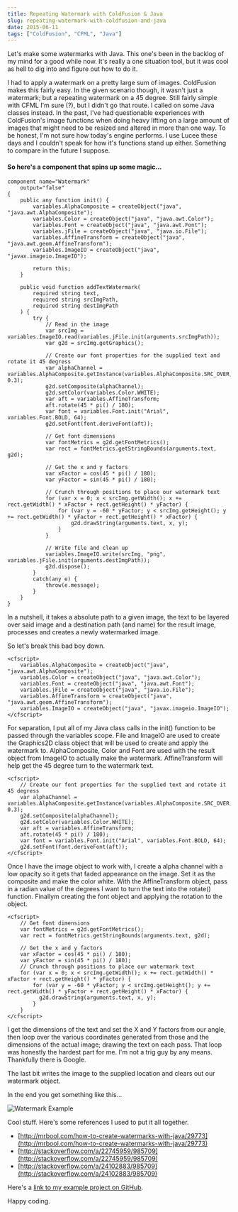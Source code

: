 ```yaml
---
title: Repeating Watermark with ColdFusion & Java
slug: repeating-watermark-with-coldfusion-and-java
date: 2015-06-11
tags: ["ColdFusion", "CFML", "Java"]
---
```


Let's make some watermarks with Java. This one's been in the backlog of my mind for a good while now. It's really a one situation tool, but it was cool as hell to dig into and figure out how to do it.

I had to apply a watermark on a pretty large sum of images. ColdFusion makes this fairly easy. In the given scenario though, it wasn't just a watermark; but a repeating watermark on a 45 degree. Still fairly simple with CFML I'm sure (?), but I didn't go that route. I called on some Java classes instead. In the past, I've had questionable experiences with ColdFusion's image functions when doing heavy lifting on a large amount of images that might need to be resized and altered in more than one way. To be honest, I'm not sure how today's engine performs. I use Lucee these days and I couldn't speak for how it's functions stand up either. Something to compare in the future I suppose.

#### So here's a component that spins up some magic...

```
component name="Watermark"
	output="false"
{
	public any function init() {
		variables.AlphaComposite = createObject("java", "java.awt.AlphaComposite");
		variables.Color = createObject("java", "java.awt.Color");
		variables.Font = createObject("java", "java.awt.Font");
		variables.jFile = createObject("java", "java.io.File");
		variables.AffineTransform = createObject("java", "java.awt.geom.AffineTransform");
		variables.ImageIO = createObject("java", "javax.imageio.ImageIO");

		return this;
	}

	public void function addTextWatermark(
		required string text,
		required string srcImgPath,
		required string destImgPath
	) {
		try {
			// Read in the image
			var srcImg = variables.ImageIO.read(variables.jFile.init(arguments.srcImgPath));
			var g2d = srcImg.getGraphics();
			
			// Create our font properties for the supplied text and rotate it 45 degress
			var alphaChannel = variables.AlphaComposite.getInstance(variables.AlphaComposite.SRC_OVER, 0.3);
			g2d.setComposite(alphaChannel);
			g2d.setColor(variables.Color.WHITE);
			var aft = variables.AffineTransform;
			aft.rotate(45 * pi() / 180);
			var font = variables.Font.init("Arial", variables.Font.BOLD, 64);
			g2d.setFont(font.deriveFont(aft));
			
			// Get font dimensions
			var fontMetrics = g2d.getFontMetrics();
			var rect = fontMetrics.getStringBounds(arguments.text, g2d);
			
			// Get the x and y factors
			var xFactor = cos(45 * pi() / 180);
			var yFactor = sin(45 * pi() / 180);

			// Crunch through positions to place our watermark text
			for (var x = 0; x < srcImg.getWidth(); x += rect.getWidth() * xFactor + rect.getHeight() * yFactor) {
				for (var y = -60 * yFactor; y < srcImg.getHeight(); y += rect.getWidth() * yFactor + rect.getHeight() * xFactor) {
					g2d.drawString(arguments.text, x, y);
				}
			}

		    // Write file and clean up
		    variables.ImageIO.write(srcImg, "png", variables.jFile.init(arguments.destImgPath));
		    g2d.dispose();
		}
		catch(any e) {
			throw(e.message);
		}
	}
}
```

In a nutshell, it takes a absolute path to a given image, the text to be layered over said image and a destination path (and name) for the result image, processes and creates a newly watermarked image.

So let's break this bad boy down.

```
<cfscript>
	variables.AlphaComposite = createObject("java", "java.awt.AlphaComposite");
	variables.Color = createObject("java", "java.awt.Color");
	variables.Font = createObject("java", "java.awt.Font");
	variables.jFile = createObject("java", "java.io.File");
	variables.AffineTransform = createObject("java", "java.awt.geom.AffineTransform");
	variables.ImageIO = createObject("java", "javax.imageio.ImageIO");
</cfscript>
```

For separation, I put all of my Java class calls in the init() function to be passed through the variables scope. File and ImageIO are used to create the Graphics2D class object that will be used to create and apply the watermark to. AlphaComposite, Color and Font are used with the result object from ImageIO to actually make the watermark. AffineTransform will help get the 45 degree turn to the watermark text.

```
<cfscript>
	// Create our font properties for the supplied text and rotate it 45 degress
	var alphaChannel = variables.AlphaComposite.getInstance(variables.AlphaComposite.SRC_OVER, 0.3);
	g2d.setComposite(alphaChannel);
	g2d.setColor(variables.Color.WHITE);
	var aft = variables.AffineTransform;
	aft.rotate(45 * pi() / 180);
	var font = variables.Font.init("Arial", variables.Font.BOLD, 64);
	g2d.setFont(font.deriveFont(aft));
</cfscript>
```

Once I have the image object to work with, I create a alpha channel with a low opacity so it gets that faded appearance on the image. Set it as the composite and make the color white. With the AffineTransform object, pass in a radian value of the degrees I want to turn the text into the rotate() function. Finallym creating the font object and applying the rotation to the object.

```
<cfscript>
	// Get font dimensions
	var fontMetrics = g2d.getFontMetrics();
	var rect = fontMetrics.getStringBounds(arguments.text, g2d);
	
	// Get the x and y factors
	var xFactor = cos(45 * pi() / 180);
	var yFactor = sin(45 * pi() / 180);
	// Crunch through positions to place our watermark text
	for (var x = 0; x < srcImg.getWidth(); x += rect.getWidth() * xFactor + rect.getHeight() * yFactor) {
		for (var y = -60 * yFactor; y < srcImg.getHeight(); y += rect.getWidth() * yFactor + rect.getHeight() * xFactor) {
		  g2d.drawString(arguments.text, x, y);
		}
	}
</cfscript>
```

I get the dimensions of the text and set the X and Y factors from our angle, then loop over the various coordinates generated from those and the dimensions of the actual image; drawing the text on each pass. That loop was honestly the hardest part for me. I'm not a trig guy by any means. Thankfully there is Google.

The last bit writes the image to the supplied location and clears out our watermark object.

In the end you get something like this...

![Watermark Example](/blog/mad.jpg)

Cool stuff. Here's some references I used to put it all together.

- [http://mrbool.com/how-to-create-watermarks-with-java/29773](http://mrbool.com/how-to-create-watermarks-with-java/29773)
- [http://stackoverflow.com/a/22745959/985709](http://stackoverflow.com/a/22745959/985709)
- [http://stackoverflow.com/a/24102883/985709](http://stackoverflow.com/a/24102883/985709)

Here's a [link to my example project on GitHub](https://github.com/cfchef/repeated-watermark-example).

Happy coding.